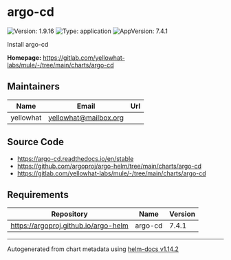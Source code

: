 # argo-cd

<!-- markdownlint-capture -->
<!-- markdownlint-disable MD013 MD034 -->

![Version: 1.9.16](https://img.shields.io/badge/Version-1.9.16-informational?style=flat-square) ![Type: application](https://img.shields.io/badge/Type-application-informational?style=flat-square) ![AppVersion: 7.4.1](https://img.shields.io/badge/AppVersion-7.4.1-informational?style=flat-square)

<!-- markdownlint-enable MD013 MD034 -->
<!-- markdownlint-restore -->

Install argo-cd

**Homepage:** <https://gitlab.com/yellowhat-labs/mule/-/tree/main/charts/argo-cd>

## Maintainers

| Name      | Email                   | Url |
|-----------|-------------------------|-----|
| yellowhat | <yellowhat@mailbox.org> |     |

## Source Code

* <https://argo-cd.readthedocs.io/en/stable>
* <https://github.com/argoproj/argo-helm/tree/main/charts/argo-cd>
* <https://gitlab.com/yellowhat-labs/mule/-/tree/main/charts/argo-cd>

<!-- markdownlint-capture -->
<!-- markdownlint-disable MD013 MD034 -->

## Requirements

| Repository                           | Name    | Version |
|--------------------------------------|---------|---------|
| https://argoproj.github.io/argo-helm | argo-cd | 7.4.1   |

<!-- markdownlint-enable MD013 MD034 -->
<!-- markdownlint-restore -->

----------------------------------------------
Autogenerated from chart metadata using [helm-docs v1.14.2](https://github.com/norwoodj/helm-docs/releases/v1.14.2)
